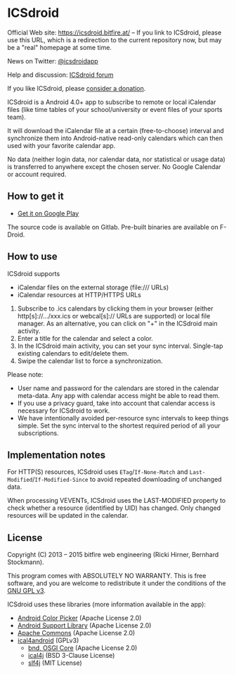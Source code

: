 
# ICSdroid

Official Web site: https://icsdroid.bitfire.at/ – If you link to ICSdroid, please
use this URL, which is a redirection to the current repository now, but may be a
"real" homepage at some time.

News on Twitter: [@icsdroidapp](https://twitter.com/icsdroidapp)

Help and discussion: [ICSdroid forum](https://icsdroid.bitfire.at/forums)

If you like ICSdroid, please [consider a donation](https://icsdroid.bitfire.at/donate).

ICSdroid is a Android 4.0+ app to subscribe to remote or local iCalendar files (like
time tables of your school/university or event files of your sports team).

It will download the iCalendar file at a certain (free-to-choose) interval
and synchronize them into Android-native read-only calendars which can then used
with your favorite calendar app.

No data (neither login data, nor calendar data, nor statistical or usage data)
is transferred to anywhere except the chosen server. No Google Calendar or
account required.


## How to get it

* [Get it on Google Play](https://play.google.com/store/apps/details?id=at.bitfire.icsdroid)

The source code is available on Gitlab. Pre-built binaries are available on F-Droid.


## How to use

ICSdroid supports

* iCalendar files on the external storage (file:/// URLs)
* iCalendar resources at HTTP/HTTPS URLs

1. Subscribe to .ics calendars by clicking them in your browser (either http[s]://…/xxx.ics or
   webcal[s]:// URLs are supported) or local file manager. As an alternative, you can
   click on "+" in the ICSdroid main activity.
2. Enter a title for the calendar and select a color.
3. In the ICSdroid main activity, you can set your sync interval. Single-tap existing
   calendars to edit/delete them. 
4. Swipe the calendar list to force a synchronization.

Please note:

* User name and password for the calendars are stored in the calendar meta-data. Any
  app with calendar access might be able to read them.
* If you use a privacy guard, take into account that calendar access is necessary
  for ICSdroid to work.
* We have intentionally avoided per-resource sync intervals to keep things simple. Set
  the sync interval to the shortest required period of all your subscriptions.


## Implementation notes

For HTTP(S) resources, ICSdroid uses `ETag`/`If-None-Match` and
`Last-Modified`/`If-Modified-Since` to avoid repeated downloading of unchanged data.

When processing VEVENTs, ICSdroid uses the LAST-MODIFIED property to check whether
a resource (identified by UID) has changed. Only changed resources will be updated
in the calendar.


## License 

Copyright (C) 2013 – 2015 bitfire web engineering (Ricki Hirner, Bernhard Stockmann).

This program comes with ABSOLUTELY NO WARRANTY. This is free software, and you are welcome
to redistribute it under the conditions of the [GNU GPL v3](https://www.gnu.org/licenses/gpl-3.0.html).

ICSdroid uses these libraries (more information available in the app):

* [Android Color Picker](https://github.com/yukuku/ambilwarna) (Apache License 2.0)
* [Android Support Library](https://developer.android.com/tools/support-library/) (Apache License 2.0)
* [Apache Commons](https://commons.apache.org) (Apache License 2.0)
* [ical4android](https://gitlab.com/bitfireAT/ical4android) (GPLv3)
  * [bnd, OSGI Core](http://bnd.bndtools.org) (Apache License 2.0)
  * [ical4j](https://github.com/ical4j/ical4j) (BSD 3-Clause License)
  * [slf4j](http://www.slf4j.org) (MIT License)
